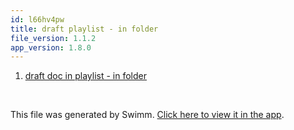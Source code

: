 ```yaml
---
id: l66hv4pw
title: draft playlist - in folder
file_version: 1.1.2
app_version: 1.8.0
---
```


<!-- Steps - Do not remove this comment -->
1. [draft doc in playlist - in folder](draft-doc-in-playlist-in-folder.loxcszm0.sw.md)


<br/>

This file was generated by Swimm. [Click here to view it in the app](https://swimm-web-app.web.app/repos/Z2l0aHViJTNBJTNBTm9hUmVwbyUzQSUzQU5vYW96ZXI=/playlists/l66hv4pw).
